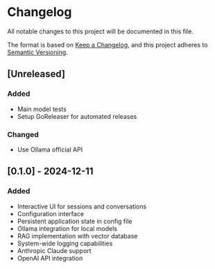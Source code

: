 # Changelog

All notable changes to this project will be documented in this file.

The format is based on [Keep a Changelog](https://keepachangelog.com/en/1.1.0/),
and this project adheres to [Semantic Versioning](https://semver.org/spec/v2.0.0.html).

## [Unreleased]

### Added

- Main model tests
- Setup GoReleaser for automated releases

### Changed

- Use Ollama official API

## [0.1.0] - 2024-12-11

### Added

- Interactive UI for sessions and conversations
- Configuration interface
- Persistent application state in config file
- Ollama integration for local models
- RAG implementation with vector database
- System-wide logging capabilities
- Anthropic Claude support
- OpenAI API integration

